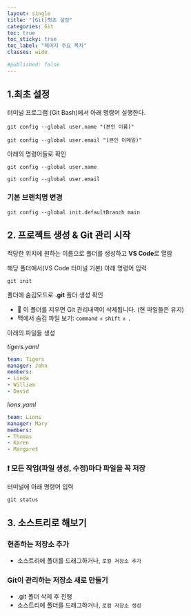 ```yaml
---
layout: single
title: "[Git]최초 설정"
categories: Git
toc: true
toc_sticky: true
toc_label: "페이지 주요 목차"
classes: wide

#published: false
---
```




## 1.최초 설정

터미널 프로그램 (Git Bash)에서 아래 명령어 실행한다.

```shell
git config --global user.name "(본인 이름)"
```

```shell
git config --global user.email "(본인 이메일)"
```



아래의 명령어들로 확인

```
git config --global user.name
```

```
git config --global user.email
```


### 기본 브랜치명 변경

```
git config --global init.defaultBranch main
```


## 2. 프로젝트 생성 & Git 관리 시작

적당한 위치에 원하는 이름으로 폴더를 생성하고 **VS Code**로 열람

해당 폴더에서(VS Code 터미널 기본) 아래 명령어 입력

```
git init
```


폴더에 숨김모드로 **.git** 폴더 생성 확인

- 🛑 이 폴더를 지우면 Git 관리내역이 삭제됩니다. (현 파일들은 유지)
- 맥에서 숨김 파일 보기: `command` + `shift` + `.`

아래의 파일들 생성

*tigers.yaml*

```yaml
team: Tigers
manager: John
members:
- Linda
- William
- David
```

*lions.yaml*

```yaml
team: Lions
manager: Mary
members:
- Thomas
- Karen
- Margaret
```

### ❗️ 모든 작업(파일 생성, 수정)마다 파일을 꼭 **저장**

터미널에 아래 명령어 입력

```
git status
```


## 3. 소스트리로 해보기

### 현존하는 저장소 추가

- 소스트리에 폴더를 드래그하거나, `로컬 저장소 추가`


### Git이 관리하는 저장소 새로 만들기

- .git 폴더 삭제 후 진행
- 소스트리에 폴더를 드래그하거나, `로컬 저장소 생성`